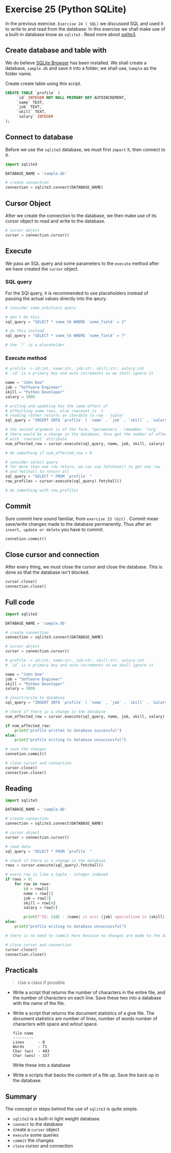 # Exercise 25 (Python SQLite)

In the previous exercise. `Exercise 24 ( SQL)` we discussed SQL and used it to write to and read from the database. In this exercise we shall make use of a built-in database know as `sqlite3` . Read more about [sqlite3][sqlite3-python-site].

## Create database and table with

We do believe [SQLite Browser][sqlitebrowser-site] has been installed. We shall create a database, `sample.db` and save it into a folder, we shall use, `Sample` as the folder name.

Create create table using this script.

``` SQL
CREATE TABLE `profile` (
	 `id` INTEGER NOT NULL PRIMARY KEY AUTOINCREMENT,
	 `name` TEXT,
	 `job` TEXT,
	 `skill` TEXT,
	 `salary` INTEGER
);
```

## Connect to database

Before we use the `sqlite3` database, we must first `import` it, then connect to it.

``` Python
import sqlite3

DATABASE_NAME = 'sample.db'

# create connection
connection = sqlite3.connect(DATABASE_NAME)
```

## Cursor Object

After we create the connection to the database, we then make use of its cursor object to read and write to the database.

``` Python
# cursor object
cursor = connection.cursor()
```

## Execute

We pass an SQL query and some parameters to the `execute` method after we have created the `cursor` object.

### SQL query

For the SQl query, it is recommended to use placeholders instead of passing the actual values directly into the qeury.

``` Python
# consider some arbituary query

# don't do this
sql_query = "SELECT * some_tb WHERE `some_field` = 2"

# do this instead
sql_query = "SELECT * some_tb WHERE `some_field` = ?"

# the `?` is a placeholder
```

### Execute method

``` Python
# profile -> id:int, name:str, job:str, skill:str, salary:int
# `id` is a primary key and auto increments so we shall ignore it

name = "John Doe"
job = "Software Engineer"
skill = "Python Developer"
salary = 3000

# writing and updating has the same effect of 
# affectting some rows, else rowcount is -1
# reading rather returns an iterable (a row - tuple)
sql_query = "INSERT INTO `profile` ( `name` , `job` , `skill` , `salary` ) VALUES(?, ?, ?, ?)"

# the second argument is of the form, *parameters - remember `*arg` 
# there would be a change in the database, thus get the number of affected rows
# with `rowcount` attribute
num_affected_row = cursor.execute(sql_query, name, job, skill, salary).rowcount

# do something if num_affected_row > 0

# consider select query
# for more than one row return, we can use fetchone() to get one row
# and fetchall to return all
sql_query = "SELECT * FROM `profile` "
row_profiles = cursor.execute(sql_query).fetchall()

# do something with row_profiles
```

## Commit

Sure commit here sound familiar, from `exercise 23 (Git)` . Commit mean save/write changes made to the database permanently. Thus after an `insert, update or delete` you have to commit.

``` Python
connetion.commit()
```

## Close cursor and connection

After every thing, we must close the cursor and close the database. This is done so that the database isn't blocked.

``` Python
cursor.close()
connection.close()
```

## Full code

``` Python
import sqlite3

DATABASE_NAME = 'sample.db'

# create connection
connection = sqlite3.connect(DATABASE_NAME)

# cursor object
cursor = connection.cursor()

# profile -> id:int, name:str, job:str, skill:str, salary:int
# `id` is a primary key and auto increments so we shall ignore it

name = "John Doe"
job = "Software Engineer"
skill = "Python Developer"
salary = 3000

# insert/write to database
sql_query = "INSERT INTO `profile` ( `name` , `job` , `skill` , `salary` ) VALUES(?, ?, ?, ?)"

# check if there is a change in the database
num_affected_row = cursor.execute(sql_query, name, job, skill, salary).rowcount

if num_affected_row:
    print("profile written to database successful")
else:
    print("profile writing to database unsuccessful")

# save the changes
connetion.commit()

# close cursor and connection
cursor.close()
connection.close()
```

## Reading

``` Python
import sqlite3

DATABASE_NAME = 'sample.db'

# create connection
connection = sqlite3.connect(DATABASE_NAME)

# cursor object
cursor = connection.cursor()

# read data
sql_query = "SELECT * FROM `profile` "

# check if there is a change in the database
rows = cursor.execute(sql_query).fetchall()

# every row is like a tuple - integer indexed
if rows > 0:
    for row in rows:
        id = row[0]
        name = row[1]
        job = row[3]
        skill = row[4]
        salary = row[5]

        print(f"ID: {id} - {name} is a(n) {job} specialized in {skill} and earns {salary}")
else:
    print("profile writing to database unsuccessful")

# there is no need to commit here because no changes are made to the database

# close cursor and connection
cursor.close()
connection.close()
```

## Practicals

> Use a class if possible

* Write a script that returns the number of characters in the entire file, and the number of characters on each line. Save these two into a database with the name of the file.
* Write a script that returns the document statistics of a give file. The document statistics are number of lines, number of words number of characters with space and witout space.

    

    ``` 
    file name
    ---------
    Lines      - 8
    Words      - 71
    Char (ws)  - 403
    Char (wos) - 337
    ```

    Write these into a database

* Write a scripts that backs the content of a file up. Save the back up in the database.

## Summary

The concept or steps behind the use of `sqlite3` is quite simple.

* `sqlite3` is a built-in light weight database
* `connect` to the database
* create a `cursor` object
* `execute` some queries
* `commit` the changes
* `close` cursor and connection

#
[sqlite3-python-site]:https://docs.python.org/3.7/library/sqlite3.html
[sqlitebrowser-site]:https://sqlitebrowser.org/dl/


